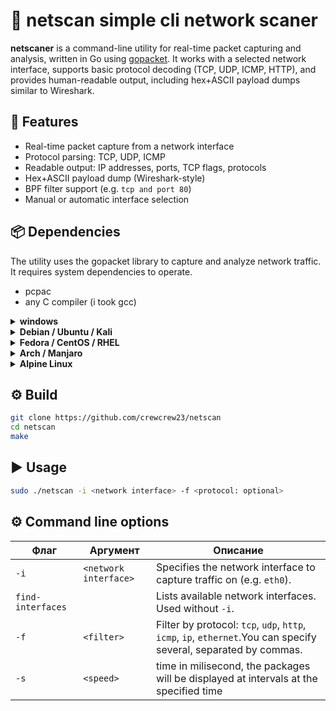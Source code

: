 
# 🧵 netscan simple cli network scaner
**netscaner** is a command-line utility for real-time packet capturing and analysis, written in Go using [gopacket](https://github.com/google/gopacket). It works with a selected network interface, supports basic protocol decoding (TCP, UDP, ICMP, HTTP), and provides human-readable output, including hex+ASCII payload dumps similar to Wireshark.

## 🚀 Features
- Real-time packet capture from a network interface
- Protocol parsing: TCP, UDP, ICMP
- Readable output: IP addresses, ports, TCP flags, protocols
- Hex+ASCII payload dump (Wireshark-style)
- BPF filter support (e.g. `tcp and port 80`)
- Manual or automatic interface selection

## 📦 Dependencies
The utility uses the gopacket library to capture and analyze network traffic. It requires system dependencies to operate.
- pcpac
- any C compiler (i took gcc)
<details> <summary><strong>windows</strong></summary>
  <li>Install <a href="https://npcap.com/" >Npcap</a> (be sure to select the "WinPcap API-compatible Mode" option).</li>

</details>

<details> <summary><strong>Debian / Ubuntu / Kali</strong></summary>

```
sudo apt update
sudo apt install libpcap-dev
```
</details><details> <summary><strong>Fedora / CentOS / RHEL</strong></summary>

```
sudo dnf install libpcap-devel
```
</details> <details> <summary><strong>Arch / Manjaro</strong></summary>

```
sudo pacman -S libpcap
```

</details> <details> <summary><strong>Alpine Linux</strong></summary>

```
apk add libpcap-dev
```
</details>

## ⚙️ Build
```bash
git clone https://github.com/crewcrew23/netscan
cd netscan
make
```


## ▶️ Usage
```bash
sudo ./netscan -i <network interface> -f <protocol: optional>
```

## ⚙️ Command line options

| Флаг         | Аргумент       | Описание                                                                 |
|--------------|----------------|--------------------------------------------------------------------------|
| `-i`         | `<network interface>`  | Specifies the network interface to capture traffic on (e.g. `eth0`).     |
| `find-interfaces` |              | Lists available network interfaces. Used without `-i`.   |
| `-f`         | `<filter>`     | Filter by protocol: `tcp`, `udp`, `http`, `icmp`, `ip`, `ethernet`.You can specify several, separated by commas. |
| `-s`         | `<speed>`     | time in milisecond, the packages will be displayed at intervals at the specified time |


